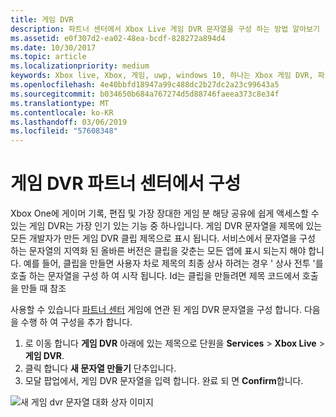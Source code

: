 ```yaml
---
title: 게임 DVR
description: 파트너 센터에서 Xbox Live 게임 DVR 문자열을 구성 하는 방법 알아보기
ms.assetid: e0f307d2-ea02-48ea-bcdf-828272a894d4
ms.date: 10/30/2017
ms.topic: article
ms.localizationpriority: medium
keywords: Xbox live, Xbox, 게임, uwp, windows 10, 하나는 Xbox 게임 DVR, 파트너 센터
ms.openlocfilehash: 4e40bbfd18947a99c488dc2b27dc2a23c99643a5
ms.sourcegitcommit: b034650b684a767274d5d88746faeea373c8e34f
ms.translationtype: MT
ms.contentlocale: ko-KR
ms.lasthandoff: 03/06/2019
ms.locfileid: "57608348"
---
```

# <a name="configuring-game-dvr-in-partner-center"></a>게임 DVR 파트너 센터에서 구성

Xbox One에 게이머 기록, 편집 및 가장 장대한 게임 분 해당 공유에 쉽게 액세스할 수 있는 게임 DVR는 가장 인기 있는 기능 중 하나입니다. 게임 DVR 문자열을 제목에 있는 모든 개발자가 만든 게임 DVR 클립 제목으로 표시 됩니다. 서비스에서 문자열을 구성 하는 문자열의 지역화 된 올바른 버전은 클립을 갖춘는 모든 앱에 표시 되는지 해야 합니다. 예를 들어, 클립을 만들면 사용자 차로 제목의 최종 상사 하려는 경우 ' 상사 전투 '를 호출 하는 문자열을 구성 하 여 시작 됩니다. Id는 클립을 만들려면 제목 코드에서 호출을 만들 때 참조

사용할 수 있습니다 [파트너 센터](https://partner.microsoft.com/dashboard) 게임에 연관 된 게임 DVR 문자열을 구성 합니다. 다음을 수행 하 여 구성을 추가 합니다.

1. 로 이동 합니다 **게임 DVR** 아래에 있는 제목으로 단원을 **Services** > **Xbox Live** > **게임 DVR**.
2. 클릭 합니다 **새 문자열 만들기** 단추입니다.
3. 모달 팝업에서, 게임 DVR 문자열을 입력 합니다. 완료 되 면 **Confirm**합니다.

![새 게임 dvr 문자열 대화 상자 이미지](../../images/dev-center/game-dvr/game-dvr-1.png)
